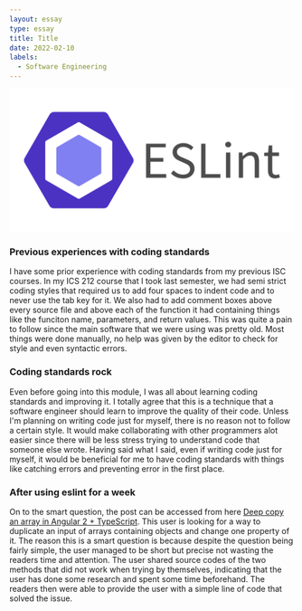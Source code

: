```yaml
---
layout: essay
type: essay
title: Title
date: 2022-02-10
labels:
  - Software Engineering
---
```


<div class="ui small rounded images">
  <img class="ui image" src="../images/eslintlogo.png">
</div>

### Previous experiences with coding standards

I have some prior experience with coding standards from my previous ISC courses. In my ICS 212 course that I took last semester, we had semi strict coding styles that required us to add four spaces to indent code and to never use the tab key for it. We also had to add comment boxes above every source file and above each of the function it had containing things like the funciton name, parameters, and return values. This was quite a pain to follow since the main software that we were using was pretty old. Most things were done manually, no help was given by the editor to check for style and even syntactic errors. 

### Coding standards rock

Even before going into this module, I was all about learning coding standards and improving it. I totally agree that this is a technique that a software engineer should learn to improve the quality of their code. Unless I'm planning on writing code just for myself, there is no reason not to follow a certain style. It would make collaborating with other programmers alot easier since there will be less stress trying to understand code that someone else wrote. Having said what I said, even if writing code just for myself, it would be beneficial for me to have coding standards with things like catching errors and preventing error in the first place. 

### After using eslint for a week

On to the smart question, the post can be accessed from here [Deep copy an array in Angular 2 + TypeScript](https://stackoverflow.com/questions/35504310/deep-copy-an-array-in-angular-2-typescript?noredirect=1&lq=1). This user is looking for a way to duplicate an input of arrays containing objects and change one property of it. The reason this is a smart question is because despite the question being fairly simple, the user managed to be short but precise not wasting the readers time and attention. The user shared source codes of the two methods that did not work when trying by themselves, indicating that the user has done some research and spent some time beforehand. The readers then were able to provide the user with a simple line of code that solved the issue. 

